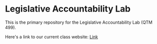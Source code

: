 # Legislative Accountability Lab

This is the primary repository for the Legislative Accountability Lab (QTM 499). 

Here's a link to our current class website: <a href="https://zieglerjef.github.io/pages/CompLegteachingMaterials/"   target="_blank">Link</a>
